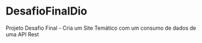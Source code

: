 # DesafioFinalDio
Projeto Desafio Final - Cria um Site Temático com um consumo de dados de uma API Rest
